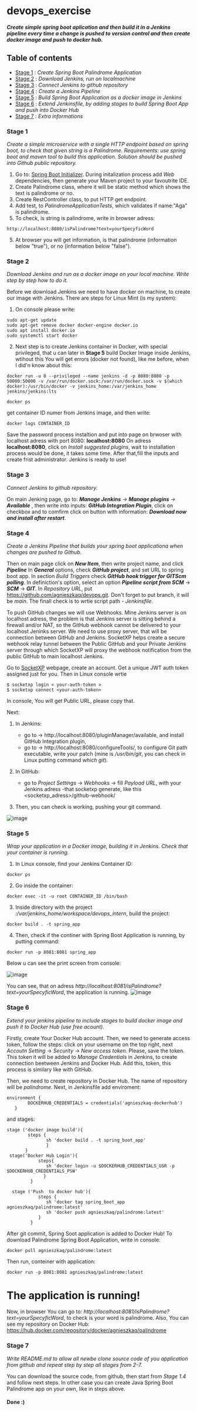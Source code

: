 # devops_exercise

***Create simple spring boot aplication and then build it in a Jenkins
pipeline every time a change is pushed to version control and then create
docker image and push to docker hub.***

## Table of contents
* [Stage 1](#stage-1) : *Create Spring Boot Palindrome Application*
* [Stage 2](#stage-2) : *Download Jenkins, run on localmachine*
* [Stage 3](#stage-3) : *Connect Jenkins to github repository*
* [Stage 4](#stage-4) : *Create a Jenkins Pipeline*
* [Stage 5](#stage-5) : *Build Spring Boot Application as a docker image in Jenkins*
* [Stage 6](#stage-6) : *Extend Jenkinsfile, by adding stages to build Spring Boot App and push into Docker Hub*
* [Stage 7](#stage-7) : *Extra informations*

### Stage 1
*Create a simple microservice with a single HTTP endpoint based on spring
boot, to check that given string is a Palindrome.
Requirements: use spring boot and maven tool to build this application.
Solution should be pushed into Github public repository.*

1. Go to: [Spring Boot Initializer](https://start.spring.io/). During initalization process add *Web* dependencies, then generate your Maven project to your favoutrite IDE.
2. Create Palindrome class, where it will be static method which shows the text is palindrome or no.
3. Create RestController class, to put HTTP get endpoint.
4. Add test, to *PalindromeApplicationTests*, which validates if name:"Aga" is palindrome.
5. To check, is string is palindrome, write in browser adress: 
  ```
  http://localhost:8080/isPalindrome?text=yourSpecyficWord
  
  ```
5. At browser you will get information, is that palindrome (information below "true"), or no (information below "false").

### Stage 2
*Download Jenkins and run as a docker image on your local machine. Write
step by step how to do it.*

Before we download Jenkins we need to have docker on machine, to create our image with Jenkins. 
There are steps for Linux Mint (is my system):
1. On console please write:
  ```
  sudo apt-get update
  sudo apt-get remove docker docker-engine docker.io
  sudo apt install docker.io
  sudo systemctl start docker
  ```
2. Next step is to create Jenkins container in Docker, with special privileged, that u can later in **Stage 5** build Docker Image inside Jenkins, wtihout this You will get errors (docker not found), like me before, when I did'n know about this:
  ```
  docker run -u 0 --privileged --name jenkins -d -p 8080:8080 -p 50000:50000 -v /var/run/docker.sock:/var/run/docker.sock -v $(which docker):/usr/bin/docker -v jenkins_home:/var/jenkins_home jenkins/jenkins:lts

  docker ps
  ```
  get container ID numer from Jenkins image, and then write:
  ```
  docker logs CONTAINER_ID
  ```
  Save the password process instaltion and put into page on brwoser with localhost adress with port 8080: **localhost:8080**
  On adress **localhost:8080**, click on *Install suggested plugins*, wait to installation process would be done, it takes some time.
  After that,fill the inputs and create frist administrator. 
  Jenkins is ready to use!

### Stage 3
*Connect Jenkins to github repository.*

On main Jenking page, go to: ***Manage Jenkins** -> **Manage plugins** -> **Available*** , then write into inputs: ***GitHub Integration Plugin***, click on checkbox and to comfirm click on button with information: ***Download now and install after restart***.

### Stage 4
*Create a Jenkins Pipeline that builds your spring boot applicationa when
changes are pushed to Github.*

Then on main page click on ***New Item***, then write project name, and click ***Pipeline***
In ***General*** options, check ***GitHub project***, and set URL to spring boot app.
In section *Build Triggers* check ***GitHub hook trigger for GITScm polling***.
In definiction's option, select an option ***Pipeline script from SCM*** -> ***SCM*** -> ***GIT***.
In *Repository URL*, put https://github.com/agnieszkaq/devops.git. Don't forget to put branch, it will be *main*.
The finall check is to wrtie script path - *Jenkinsfile*.

To push GitHub changes we will use Webhooks. Mine Jenkins server is on localhost adress, the problem is that Jenkins server is sitting behind a firewall and/or NAT, so the GitHub webhook cannot be delivered to your localhost Jeninks server. 
We need to use proxy server, that will be connection between GitHub and Jenkins. SocketXP helps create a secure webhook relay tunnel between the Public GitHub and your Private Jenkins server through which SocketXP will proxy the webhook notification from the public GitHub to main localhost Jenkins.

Go to [SocketXP](https://www.socketxp.com/) webpage, create an account. Get a unique JWT auth token assigned just for you.
Then in Linux console wrtie 
``` 
$ socketxp login < your-auth-token >
$ socketxp connect <your-auth-token>
```
In console, You will get Public URL, please copy that. 

Next:
1. In Jenkins:
    - go to -> http://localhost:8080/pluginManager/available, and install GitHub Integration plugin,
    - go to -> http://localhost:8080/configureTools/, to configure Git path executable, write your patch (mine is */usr/bin/git*, you can check in Linux putting command *which git*).
     
2. In GitHub:
    - go to *Project Settings* -> *Webhooks* -> fill *Payload URL*, with your Jenkins adress -that socketxp generate, like this <socketxp_adress>/github-webhook/

3. Then, you can check is working, pushing your git command.

![image](https://user-images.githubusercontent.com/59511312/118279307-47268680-b4cb-11eb-8658-40a025326ac9.png)


### Stage 5
*Wrap your application in a Docker image, building it in Jenkins. Check
that your container is running.*

1. In Linux console, find your Jenkins Container ID:
```
docker ps
```
2. Go inside the container:
```
docker exec -it -u root CONTAINER_ID /bin/bash
```
3. Inside directory with the project *:/var/jenkins_home/workspace/devops_intern*, build the project:
```
docker build . -t spring_app
```
4. Then, check if the continer with Spring Boot Application is running, by putting command:
```
docker run -p 8081:8081 spring_app

```
Below u can see the print screen from console:

![image](https://user-images.githubusercontent.com/59511312/118398687-08730680-b65a-11eb-9a6f-a2648f963b8e.png)

You can see, that on adress *http://localhost:8081/isPalindrome?text=yourSpecyficWord*, the application is running.
![image](https://user-images.githubusercontent.com/59511312/118399556-0743d880-b65e-11eb-9659-3f0ff53bd174.png)

### Stage 6
*Extend your jenkins pipeline to include stages to build docker image and
push it to Docker Hub (use free acount).*

Firstly, create Your Docker Hub account. Then, we need to generate access token, follow the steps:
click on your username on the top right, next *Accoutn Setting* ->  *Security* -> *New access token*. Please, save the token. This token it will be added to *Manage Credentials* in Jenkins, to create connection beetween Jenkins and Docker Hub. Add this, token, this process is similary like with GitHub. 

Then, we need to create repository in Docker Hub. The name of repository will be *palindrome*.
Next, in Jenkinsfile add enviroment:
```
environment {
        DOCKERHUB_CREDENTIALS = credentials('agnieszkaq-dockerhub')
   }
```
and stages:
```
stage ('docker image build'){
        steps {
               sh 'docker build . -t spring_boot_app'
               }
       }    
 stage('Docker Hub Login'){
            steps{
               sh 'docker login -u $DOCKERHUB_CREDENTIALS_USR -p $DOCKERHUB_CREDENTIALS_PSW'
              }
         }
     
  stage ('Push  to docker hub'){
            steps {
               sh 'docker tag spring_boot_app agnieszkaq/palindrome:latest'
               sh 'docker push agnieszkaq/palindrome:latest'
            }
         }

```
After git commit, Spring Soot application is added to Docker Hub!
To download Palindrome Spring Boot Application, write in console:
```
docker pull agnieszkaq/palindrome:latest
```
Then run, conteiner with application:
```
docker run -p 8081:8081 agnieszkaq/palindrome:latest
```
# The application is running!
Now, in browser You can go to: *http://localhost:8081/isPalindrome?text=yourSpecyficWord*, to check is your word is palindrome.
Also, You can see my repository on Docker Hub: https://hub.docker.com/repository/docker/agnieszkaq/palindrome

### Stage 7
*Write README.md to allow all newbe clone source code of you application
from github and repeat step by step all stages from 2-7.*

You can download the source code, from github, then start from *Stage 1.4* and follow next steps.
In other case you can create Java Spring Boot Palindrome app on your own, like in steps above.

#### Done :) 
